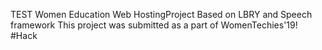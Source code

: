 TEST
Women Education Web HostingProject
Based on LBRY and Speech framework
This project was submitted as a part of WomenTechies'19!
#Hack
